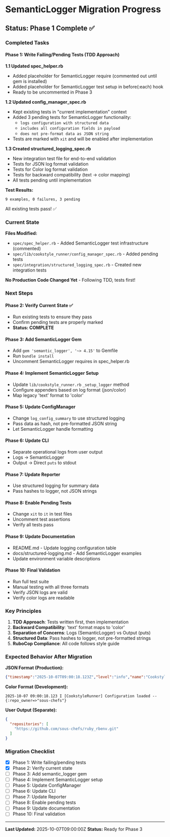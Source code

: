 # SemanticLogger Migration Progress

## Status: Phase 1 Complete ✅

### Completed Tasks

#### Phase 1: Write Failing/Pending Tests (TDD Approach)

**1.1 Updated spec_helper.rb**

- Added placeholder for SemanticLogger require (commented out until gem is installed)
- Added placeholder for SemanticLogger test setup in before(:each) hook
- Ready to be uncommented in Phase 3

**1.2 Updated config_manager_spec.rb**

- Kept existing tests in "current implementation" context
- Added 3 pending tests for SemanticLogger functionality:
  - `logs configuration with structured data`
  - `includes all configuration fields in payload`
  - `does not pre-format data as JSON string`
- Tests are marked with `xit` and will be enabled after implementation

**1.3 Created structured_logging_spec.rb**

- New integration test file for end-to-end validation
- Tests for JSON log format validation
- Tests for Color log format validation
- Tests for backward compatibility (text → color mapping)
- All tests pending until implementation

**Test Results:**

```
9 examples, 0 failures, 3 pending
```

All existing tests pass! ✅

### Current State

**Files Modified:**

- `spec/spec_helper.rb` - Added SemanticLogger test infrastructure (commented)
- `spec/lib/cookstyle_runner/config_manager_spec.rb` - Added pending tests
- `spec/integration/structured_logging_spec.rb` - Created new integration tests

**No Production Code Changed Yet** - Following TDD, tests first!

### Next Steps

#### Phase 2: Verify Current State ✅

- Run existing tests to ensure they pass
- Confirm pending tests are properly marked
- **Status: COMPLETE**

#### Phase 3: Add SemanticLogger Gem

- Add `gem 'semantic_logger', '~> 4.15'` to Gemfile
- Run `bundle install`
- Uncomment SemanticLogger requires in spec_helper.rb

#### Phase 4: Implement SemanticLogger Setup

- Update `lib/cookstyle_runner.rb` `_setup_logger` method
- Configure appenders based on log format (json/color)
- Map legacy 'text' format to 'color'

#### Phase 5: Update ConfigManager

- Change `log_config_summary` to use structured logging
- Pass data as hash, not pre-formatted JSON string
- Let SemanticLogger handle formatting

#### Phase 6: Update CLI

- Separate operational logs from user output
- Logs → SemanticLogger
- Output → Direct `puts` to stdout

#### Phase 7: Update Reporter

- Use structured logging for summary data
- Pass hashes to logger, not JSON strings

#### Phase 8: Enable Pending Tests

- Change `xit` to `it` in test files
- Uncomment test assertions
- Verify all tests pass

#### Phase 9: Update Documentation

- README.md - Update logging configuration table
- docs/structured-logging.md - Add SemanticLogger examples
- Update environment variable descriptions

#### Phase 10: Final Validation

- Run full test suite
- Manual testing with all three formats
- Verify JSON logs are valid
- Verify color logs are readable

### Key Principles

1. **TDD Approach**: Tests written first, then implementation
2. **Backward Compatibility**: 'text' format maps to 'color'
3. **Separation of Concerns**: Logs (SemanticLogger) vs Output (puts)
4. **Structured Data**: Pass hashes to logger, not pre-formatted strings
5. **RuboCop Compliance**: All code follows style guide

### Expected Behavior After Migration

**JSON Format (Production):**

```json
{"timestamp":"2025-10-07T09:00:18.123Z","level":"info","name":"CookstyleRunner","message":"Configuration loaded","repo_owner":"sous-chefs"}
```

**Color Format (Development):**

```
2025-10-07 09:00:18.123 I [CookstyleRunner] Configuration loaded -- {:repo_owner=>"sous-chefs"}
```

**User Output (Separate):**

```json
{
  "repositories": [
    "https://github.com/sous-chefs/ruby_rbenv.git"
  ]
}
```

### Migration Checklist

- [x] Phase 1: Write failing/pending tests
- [x] Phase 2: Verify current state
- [ ] Phase 3: Add semantic_logger gem
- [ ] Phase 4: Implement SemanticLogger setup
- [ ] Phase 5: Update ConfigManager
- [ ] Phase 6: Update CLI
- [ ] Phase 7: Update Reporter
- [ ] Phase 8: Enable pending tests
- [ ] Phase 9: Update documentation
- [ ] Phase 10: Final validation

---

**Last Updated:** 2025-10-07T09:00:00Z
**Status:** Ready for Phase 3
